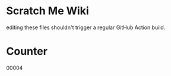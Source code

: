 # Scratch Me Wiki
editing these files shouldn't trigger a regular GitHub Action build.

# Counter
00004
